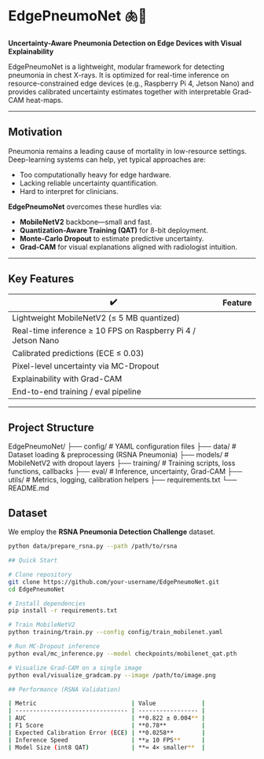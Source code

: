 # EdgePneumoNet 🫁📱  
**Uncertainty-Aware Pneumonia Detection on Edge Devices with Visual Explainability**

EdgePneumoNet is a lightweight, modular framework for detecting pneumonia in chest X-rays. It is optimized for real-time inference on resource-constrained edge devices (e.g., Raspberry Pi 4, Jetson Nano) and provides calibrated uncertainty estimates together with interpretable Grad-CAM heat-maps.

---

## Motivation
Pneumonia remains a leading cause of mortality in low-resource settings. Deep-learning systems can help, yet typical approaches are:

- Too computationally heavy for edge hardware.  
- Lacking reliable uncertainty quantification.  
- Hard to interpret for clinicians.

**EdgePneumoNet** overcomes these hurdles via:

- **MobileNetV2** backbone—small and fast.  
- **Quantization-Aware Training (QAT)** for 8-bit deployment.  
- **Monte-Carlo Dropout** to estimate predictive uncertainty.  
- **Grad-CAM** for visual explanations aligned with radiologist intuition.

---

## Key Features

| ✔️ | Feature |
|----|---------|
| Lightweight MobileNetV2 (≤ 5 MB quantized) |
| Real-time inference ≥ 10 FPS on Raspberry Pi 4 / Jetson Nano |
| Calibrated predictions (ECE ≤ 0.03) |
| Pixel-level uncertainty via MC-Dropout |
| Explainability with Grad-CAM |
| End-to-end training / eval pipeline |

---

## Project Structure

EdgePneumoNet/
├── config/ # YAML configuration files
├── data/ # Dataset loading & preprocessing (RSNA Pneumonia)
├── models/ # MobileNetV2 with dropout layers
├── training/ # Training scripts, loss functions, callbacks
├── eval/ # Inference, uncertainty, Grad-CAM
├── utils/ # Metrics, logging, calibration helpers
├── requirements.txt
└── README.md

## Dataset

We employ the **RSNA Pneumonia Detection Challenge** dataset.

```bash
python data/prepare_rsna.py --path /path/to/rsna

## Quick Start

# Clone repository
git clone https://github.com/your-username/EdgePneumoNet.git
cd EdgePneumoNet

# Install dependencies
pip install -r requirements.txt

# Train MobileNetV2
python training/train.py --config config/train_mobilenet.yaml

# Run MC-Dropout inference
python eval/mc_inference.py --model checkpoints/mobilenet_qat.pth

# Visualize Grad-CAM on a single image
python eval/visualize_gradcam.py --image /path/to/image.png

## Performance (RSNA Validation)

| Metric                           | Value             |
| -------------------------------- | ----------------- |
| AUC                              | **0.822 ± 0.004** |
| F1 Score                         | **0.78**          |
| Expected Calibration Error (ECE) | **0.0258**        |
| Inference Speed                  | **≥ 10 FPS**      |
| Model Size (int8 QAT)            | **≈ 4× smaller**  |

